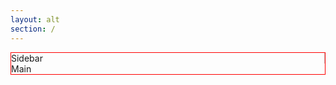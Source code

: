 ```yaml
---
layout: alt
section: /
---
```


<script src="https://ajax.googleapis.com/ajax/libs/jquery/1.11.2/jquery.min.js"></script>

<div id="row" class="row vh-100" style="border:1px solid red; max-width:1018px;margin:auto">
<div id="left" class="col-4 d-none d-lg-block" style="border-right:1px solid #c0c0c0">Sidebar</div>
<div id="right" class="col-8 vh-100" style="margin:auto;borer:2px solid green;">Main</div>
</div>